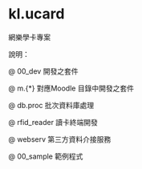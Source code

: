 # kl.ucard
網樂學卡專案

說明：

@ 00_dev	開發之套件

  @ m.{*}	對應Moodle 目錄中開發之套件

  @ db.proc	批次資料庫處理

  @ rfid_reader	讀卡終端開發

  @ webserv	第三方資料介接服務


@ 00_sample	 範例程式
